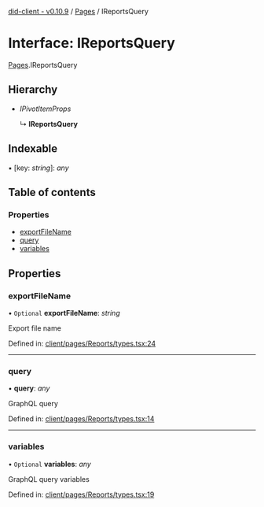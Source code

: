[did-client - v0.10.9](../README.md) / [Pages](../modules/pages.md) / IReportsQuery

# Interface: IReportsQuery

[Pages](../modules/pages.md).IReportsQuery

## Hierarchy

* *IPivotItemProps*

  ↳ **IReportsQuery**

## Indexable

▪ [key: *string*]: *any*

## Table of contents

### Properties

- [exportFileName](pages.ireportsquery.md#exportfilename)
- [query](pages.ireportsquery.md#query)
- [variables](pages.ireportsquery.md#variables)

## Properties

### exportFileName

• `Optional` **exportFileName**: *string*

Export file name

Defined in: [client/pages/Reports/types.tsx:24](https://github.com/Puzzlepart/did/blob/dev/client/pages/Reports/types.tsx#L24)

___

### query

• **query**: *any*

GraphQL query

Defined in: [client/pages/Reports/types.tsx:14](https://github.com/Puzzlepart/did/blob/dev/client/pages/Reports/types.tsx#L14)

___

### variables

• `Optional` **variables**: *any*

GraphQL query variables

Defined in: [client/pages/Reports/types.tsx:19](https://github.com/Puzzlepart/did/blob/dev/client/pages/Reports/types.tsx#L19)

